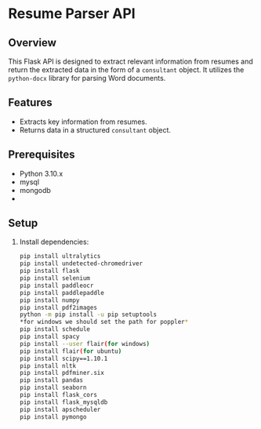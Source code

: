 # Resume Parser API

## Overview
This Flask API is designed to extract relevant information from resumes and return the extracted data in the form of a `consultant` object. It utilizes the `python-docx` library for parsing Word documents.

## Features
- Extracts key information from resumes.
- Returns data in a structured `consultant` object.

## Prerequisites
- Python 3.10.x
- mysql
- mongodb 
- 

## Setup
1. Install dependencies:
   ```bash
   pip install ultralytics
   pip install undetected-chromedriver
   pip install flask
   pip install selenium
   pip install paddleocr
   pip install paddlepaddle
   pip install numpy
   pip install pdf2images
   python -m pip install -u pip setuptools
   *for windows we should set the path for poppler*
   pip install schedule
   pip install spacy
   pip install --user flair(for windows)
   pip install flair(for ubuntu)
   pip install scipy==1.10.1
   pip install nltk
   pip install pdfminer.six
   pip install pandas
   pip install seaborn
   pip install flask_cors
   pip install flask_mysqldb
   pip install apscheduler
   pip install pymongo


